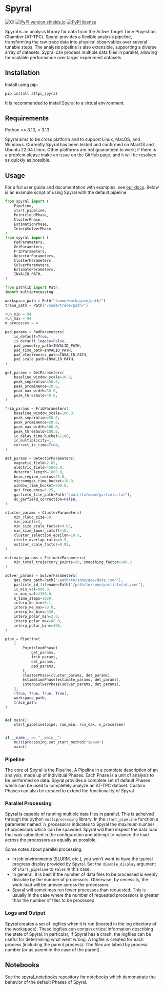 # Spyral

![CI](https://github.com/ATTPC/Spyral/actions/workflows/ci.yml/badge.svg)
[![PyPI version shields.io](https://img.shields.io/pypi/v/attpc_spyral.svg)](https://pypi.python.org/pypi/attpc_spyral/)
[![PyPI license](https://img.shields.io/pypi/l/attpc_spyral.svg)](https://pypi.python.org/pypi/attpc_spyral/)

Spyral is an analysis library for data from the Active Target Time Projection Chamber (AT-TPC). Spyral provides a flexible analysis pipeline, transforming the raw trace data into physical observables over several tunable steps. The analysis pipeline is also extensible, supporting a diverse array of datasets. Sypral can process multiple data files in parallel, allowing for scalable performance over larger experiment datasets.

## Installation

Install using pip:

```bash
pip install attpc_spyral
```

It is recommended to install Spyral to a virtual environment.

## Requirements

Python >= 3.10, < 3.13

Spyral aims to be cross platform and to support Linux, MacOS, and Windows. Currently Spyral has been tested and confirmed on MacOS and Ubuntu 22.04 Linux. Other platforms
are not guaranteed to work; if there is a problem please make an issue on the GitHub page, and it will be resolved as quickly as possible.

## Usage

For a full user guide and documentation with examples, see [our docs](https://attpc.github.io/Spyral/). Below is an example script of using Spyral with the default pipeline

```python
from spyral import (
    Pipeline,
    start_pipeline,
    PointcloudPhase,
    ClusterPhase,
    EstimationPhase,
    InterpSolverPhase,
)
from spyral import (
    PadParameters,
    GetParameters,
    FribParameters,
    DetectorParameters,
    ClusterParameters,
    SolverParameters,
    EstimateParameters,
    INVALID_PATH,
)

from pathlib import Path
import multiprocessing

workspace_path = Path("/some/workspace/path/")
trace_path = Path("/some/trace/path/")

run_min = 94
run_max = 94
n_processes = 4

pad_params = PadParameters(
    is_default=True,
    is_default_legacy=False,
    pad_geometry_path=INVALID_PATH,
    pad_time_path=INVALID_PATH,
    pad_electronics_path=INVALID_PATH,
    pad_scale_path=INVALID_PATH,
)

get_params = GetParameters(
    baseline_window_scale=20.0,
    peak_separation=50.0,
    peak_prominence=20.0,
    peak_max_width=50.0,
    peak_threshold=40.0,
)

frib_params = FribParameters(
    baseline_window_scale=100.0,
    peak_separation=50.0,
    peak_prominence=20.0,
    peak_max_width=500.0,
    peak_threshold=100.0,
    ic_delay_time_bucket=1100,
    ic_multiplicity=1,
    correct_ic_time=True,
)

det_params = DetectorParameters(
    magnetic_field=2.85,
    electric_field=45000.0,
    detector_length=1000.0,
    beam_region_radius=25.0,
    micromegas_time_bucket=10.0,
    window_time_bucket=560.0,
    get_frequency=6.25,
    garfield_file_path=Path("/path/to/some/garfield.txt"),
    do_garfield_correction=False,
)

cluster_params = ClusterParameters(
    min_cloud_size=50,
    min_points=3,
    min_size_scale_factor=0.05,
    min_size_lower_cutoff=10,
    cluster_selection_epsilon=10.0,
    circle_overlap_ratio=0.5,
    outlier_scale_factor=0.05,
)

estimate_params = EstimateParameters(
    min_total_trajectory_points=30, smoothing_factor=100.0
)

solver_params = SolverParameters(
    gas_data_path=Path("/path/to/some/gas/data.json"),
    particle_id_filename=Path("/path/to/some/particle/id.json"),
    ic_min_val=900.0,
    ic_max_val=1350.0,
    n_time_steps=1000,
    interp_ke_min=0.1,
    interp_ke_max=70.0,
    interp_ke_bins=350,
    interp_polar_min=2.0,
    interp_polar_max=88.0,
    interp_polar_bins=166,
)

pipe = Pipeline(
    [
        PointcloudPhase(
            get_params,
            frib_params,
            det_params,
            pad_params,
        ),
        ClusterPhase(cluster_params, det_params),
        EstimationPhase(estimate_params, det_params),
        InterpSolverPhase(solver_params, det_params),
    ],
    [True, True, True, True],
    workspace_path,
    trace_path,
)


def main():
    start_pipeline(pipe, run_min, run_max, n_processes)


if __name__ == "__main__":
    multiprocessing.set_start_method("spawn")
    main()

```

### Pipeline

The core of Spyral is the Pipeline. A Pipeline in a complete description of an analysis, made up of individual Phases. Each Phase is a unit of analysis to be performed on data. Spyral provides a complete set of default Phases which can be used to completely analyze an AT-TPC dataset. Custom Phases can also be created to extend the functionality of Spyral.

### Parallel Processing

Spyral is capable of running multiple data files in parallel. This is acheived through the python `multiprocessing` library. In the `start_pipeline` function a parameter named `n_processors indicates to Spyral the *maximum* number of processors which can be spawned. Spyral will then inspect the data load that was submitted in the configuration and attempt to balance the load across the processors as equally as possible.

Some notes about parallel processing:

- In job environments (SLURM, etc.), you won't want to have the typical progress display provided by Spyral. Set the `disable_display` argument of `start_pipeline` to `False` in this case.
- In general, it is best if the number of data files to be processed is evenly divisible by the number of processors. Otherwise, by necessity, the work load will be uneven across the processors.
- Spyral will sometimes run fewer processes than requested. This is usually in the case where the number of requested processors is greater than the number of files to be processed.

### Logs and Output

Spyral creates a set of logfiles when it is run (located in the log directory of the workspace). These logfiles can contain critical information describing the state of Spyral. In particular, if Spyral has a crash, the logfiles can be useful for determining what went wrong. A logfile is created for each process (including the parent process). The files are labeld by process number (or as parent in the case of the parent).

## Notebooks

See the [spyral_notebooks](https://github.com/attpc/spyral_notebooks) repository for notebooks which demonstrate the behavior of the default Phases of Spyral.
